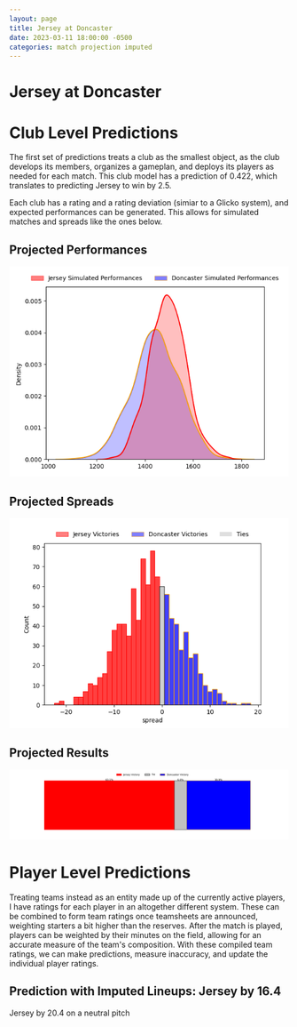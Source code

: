 ```yaml
---  
layout: page  
title: Jersey at Doncaster  
date: 2023-03-11 18:00:00 -0500  
categories: match projection imputed  
---
```

# Jersey at Doncaster

# Club Level Predictions


The first set of predictions treats a club as the smallest object, as the club develops its members, organizes a gameplan, and deploys its players as needed for each match. This club model has a prediction of 0.422, which translates to predicting Jersey to win by 2.5.

Each club has a rating and a rating deviation (simiar to a Glicko system), and expected performances can be generated. This allows for simulated matches and spreads like the ones below.
## Projected Performances


![Projected Performances](plots/performances_2023-03-11-Doncaster-Jersey.png)
## Projected Spreads


![Projected Spreads](plots/spreads_2023-03-11-Doncaster-Jersey.png)
## Projected Results


![Projected Results](plots/resultbar_2023-03-11-Doncaster-Jersey.png)
# Player Level Predictions


Treating teams instead as an entity made up of the currently active players, I have ratings for each player in an altogether different system. These can be combined to form team ratings once teamsheets are announced, weighting starters a bit higher than the reserves. After the match is played, players can be weighted by their minutes on the field, allowing for an accurate measure of the team's composition. With these compiled team ratings, we can make predictions, measure inaccuracy, and update the individual player ratings.
## Prediction with Imputed Lineups: Jersey by 16.4


Jersey by 20.4 on a neutral pitch

